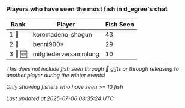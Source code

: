 ### Players who have seen the most fish in d_egree's chat
| Rank | Player | Fish Seen |
|------|--------|-----------|
| 1 🥇  | koromadeno_shogun  | 43 |
| 2 🥈  | benni900*  | 29 |
| 3 🥉 🆕 | mitgliederversammlung  | 10 |

_This does not include fish seen through 🎁 gifts or through releasing to another player during the winter events!_

_Only showing fishers who have seen >= 10 fish_

_Last updated at 2025-07-06 08:35:24 UTC_
